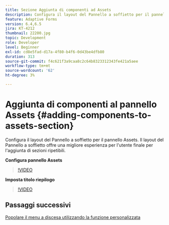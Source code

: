 ```yaml
---
title: Sezione Aggiunta di componenti ad Assets
description: Configura il layout del Pannello a soffietto per il pannello Assets. Il layout del Pannello a soffietto offre una migliore esperienza per l'utente finale per l'aggiunta di sezioni ripetibili.
feature: Adaptive Forms
version: 6.4,6.5
jira: KT-4212
thumbnail: 22200.jpg
topic: Development
role: Developer
level: Beginner
exl-id: cd8e5fad-d17a-4f80-b4f6-0d43be4dfb80
duration: 313
source-git-commit: f4c621f3a9caa8c2c64b8323312343fe421a5aee
workflow-type: tm+mt
source-wordcount: '62'
ht-degree: 3%

---
```


# Aggiunta di componenti al pannello Assets {#adding-components-to-assets-section}

Configura il layout del Pannello a soffietto per il pannello Assets. Il layout del Pannello a soffietto offre una migliore esperienza per l&#39;utente finale per l&#39;aggiunta di sezioni ripetibili.

**Configura pannello Assets**

>[!VIDEO](https://video.tv.adobe.com/v/22200?quality=12&learn=on)

**Imposta titolo riepilogo**
>[!VIDEO](https://video.tv.adobe.com/v/28387?quality=12&learn=on)

## Passaggi successivi

[Popolare il menu a discesa utilizzando la funzione personalizzata](./using-custom-functions-and-code-editor.md)
